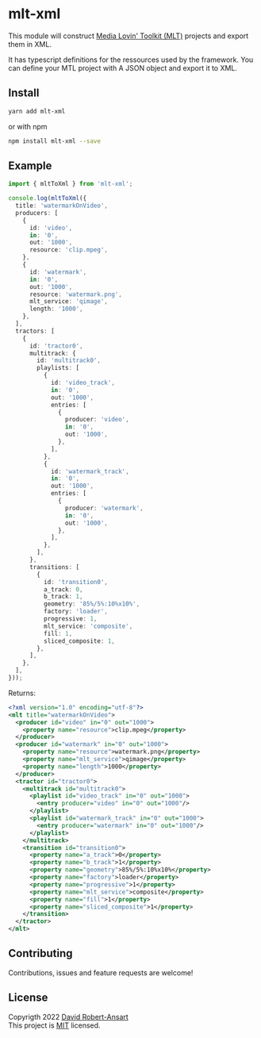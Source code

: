 # mlt-xml

This module will construct [Media Lovin' Toolkit (MLT)](https://www.mltframework.org/) projects and export them in XML.

It has typescript definitions for the ressources used by the framework. You can define your MTL project with A JSON object and export it to XML.

## Install

```bash
yarn add mlt-xml
```

or with npm

```bash
npm install mlt-xml --save
```

## Example

```typescript
import { mltToXml } from 'mlt-xml';

console.log(mltToXml({
  title: 'watermarkOnVideo',
  producers: [
    {
      id: 'video',
      in: '0',
      out: '1000',
      resource: 'clip.mpeg',
    },
    {
      id: 'watermark',
      in: '0',
      out: '1000',
      resource: 'watermark.png',
      mlt_service: 'qimage',
      length: '1000',
    },
  ],
  tractors: [
    {
      id: 'tractor0',
      multitrack: {
        id: 'multitrack0',
        playlists: [
          {
            id: 'video_track',
            in: '0',
            out: '1000',
            entries: [
              {
                producer: 'video',
                in: '0',
                out: '1000',
              },
            ],
          },
          {
            id: 'watermark_track',
            in: '0',
            out: '1000',
            entries: [
              {
                producer: 'watermark',
                in: '0',
                out: '1000',
              },
            ],
          },
        ],
      },
      transitions: [
        {
          id: 'transition0',
          a_track: 0,
          b_track: 1,
          geometry: '85%/5%:10%x10%',
          factory: 'loader',
          progressive: 1,
          mlt_service: 'composite',
          fill: 1,
          sliced_composite: 1,
        },
      ],
    },
  ],
}));
```

Returns:

```xml
<?xml version="1.0" encoding="utf-8"?>
<mlt title="watermarkOnVideo">
  <producer id="video" in="0" out="1000">
    <property name="resource">clip.mpeg</property>
  </producer>
  <producer id="watermark" in="0" out="1000">
    <property name="resource">watermark.png</property>
    <property name="mlt_service">qimage</property>
    <property name="length">1000</property>
  </producer>
  <tractor id="tractor0">
    <multitrack id="multitrack0">
      <playlist id="video_track" in="0" out="1000">
        <entry producer="video" in="0" out="1000"/>
      </playlist>
      <playlist id="watermark_track" in="0" out="1000">
        <entry producer="watermark" in="0" out="1000"/>
      </playlist>
    </multitrack>
    <transition id="transition0">
      <property name="a_track">0</property>
      <property name="b_track">1</property>
      <property name="geometry">85%/5%:10%x10%</property>
      <property name="factory">loader</property>
      <property name="progressive">1</property>
      <property name="mlt_service">composite</property>
      <property name="fill">1</property>
      <property name="sliced_composite">1</property>
    </transition>
  </tractor>
</mlt>
```

## Contributing

Contributions, issues and feature requests are welcome!

## License

Copyrigth 2022 [David Robert-Ansart](mailto:david.robertansart@gmail.com)  
This project is [MIT](https://github.com/DavidRobertAnsart/mlt-xml/blob/main/LICENSE) licensed.
